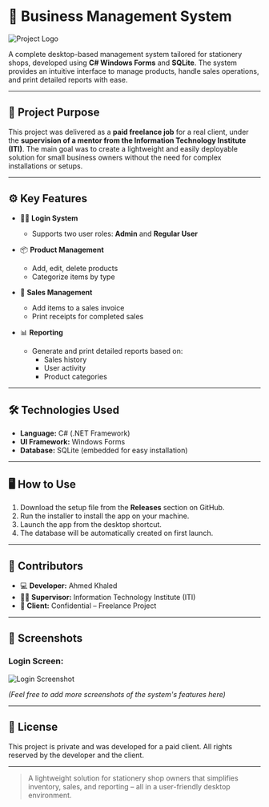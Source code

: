 # 🧾 Business Management System

![Project Logo](b5b6acdb-93bb-43fb-9a2d-5fa9e321a154.png)

A complete desktop-based management system tailored for stationery shops, developed using **C# Windows Forms** and **SQLite**. The system provides an intuitive interface to manage products, handle sales operations, and print detailed reports with ease.

---

## 🎯 Project Purpose

This project was delivered as a **paid freelance job** for a real client, under the **supervision of a mentor from the Information Technology Institute (ITI)**. The main goal was to create a lightweight and easily deployable solution for small business owners without the need for complex installations or setups.

---

## ⚙️ Key Features

- 🧑‍💼 **Login System**
  - Supports two user roles: **Admin** and **Regular User**

- 📦 **Product Management**
  - Add, edit, delete products
  - Categorize items by type

- 🛒 **Sales Management**
  - Add items to a sales invoice
  - Print receipts for completed sales

- 📊 **Reporting**
  - Generate and print detailed reports based on:
    - Sales history
    - User activity
    - Product categories

---

## 🛠️ Technologies Used

- **Language:** C# (.NET Framework)
- **UI Framework:** Windows Forms
- **Database:** SQLite (embedded for easy installation)

---

## 🖥️ How to Use

1. Download the setup file from the **Releases** section on GitHub.
2. Run the installer to install the app on your machine.
3. Launch the app from the desktop shortcut.
4. The database will be automatically created on first launch.

---

## 👥 Contributors

- 💻 **Developer:** Ahmed Khaled  
- 👨‍🏫 **Supervisor:** Information Technology Institute (ITI)  
- 🤝 **Client:** Confidential – Freelance Project

---

## 📸 Screenshots

### Login Screen:
![Login Screenshot](b5b6acdb-93bb-43fb-9a2d-5fa9e321a154.png)

*(Feel free to add more screenshots of the system's features here)*

---

## 📄 License

This project is private and was developed for a paid client. All rights reserved by the developer and the client.

---

> A lightweight solution for stationery shop owners that simplifies inventory, sales, and reporting – all in a user-friendly desktop environment.
